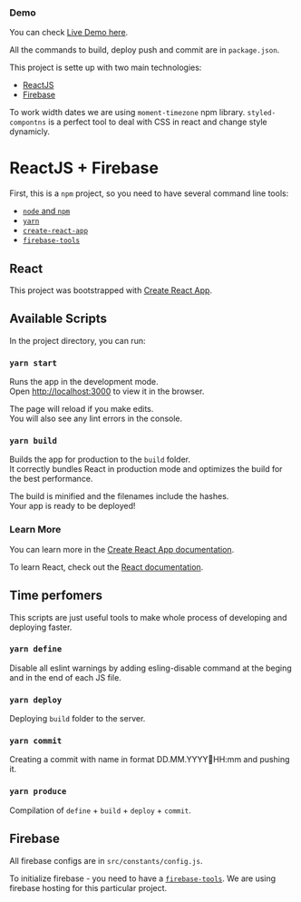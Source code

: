 ### Demo
You can check [Live Demo here](https://tik-toe-toy-online-d475f.firebaseapp.com).

All the commands to build, deploy push and commit are in `package.json`.

This project is sette up with two main technologies:
 - [ReactJS](https://reactjs.org/)
 - [Firebase](https://firebase.google.com/)
 
 To work width dates we are using `moment-timezone` npm library.
 `styled-compontns` is a perfect tool to deal with CSS in react and change style dynamicly.

# ReactJS + Firebase

First, this is a `npm` project, so you need to have several command line tools:
 - [`node` and `npm`](https://treehouse.github.io/installation-guides/mac/node-mac.html)
 - [`yarn`](https://classic.yarnpkg.com/en/docs/install/#mac-stable)
 - [`create-react-app`](https://create-react-app.dev/docs/getting-started/)
 - [`firebase-tools`](https://firebase.google.com/docs/cli#macos)


## React
This project was bootstrapped with [Create React App](https://github.com/facebook/create-react-app).

## Available Scripts

In the project directory, you can run:

### `yarn start`

Runs the app in the development mode.<br>
Open [http://localhost:3000](http://localhost:3000) to view it in the browser.

The page will reload if you make edits.<br>
You will also see any lint errors in the console.

### `yarn build`

Builds the app for production to the `build` folder.<br>
It correctly bundles React in production mode and optimizes the build for the best performance.

The build is minified and the filenames include the hashes.<br>
Your app is ready to be deployed!

### Learn More

You can learn more in the [Create React App documentation](https://facebook.github.io/create-react-app/docs/getting-started).

To learn React, check out the [React documentation](https://reactjs.org/).

## Time perfomers

This scripts are just useful tools to make whole process of developing and deploying faster.

### `yarn define`

Disable all eslint warnings by adding esling-disable command at the beging and in the end of each JS file.

### `yarn deploy`

Deploying `build` folder to the server.

### `yarn commit`

Creating a commit with name in format DD.MM.YYYY🌿HH:mm and pushing it.

### `yarn produce`

Compilation of `define` + `build` + `deploy` + `commit`.

## Firebase
All firebase configs are in `src/constants/config.js`.

To initialize firebase - you need to have a [`firebase-tools`](https://firebase.google.com/docs/cli#macos).
We are using firebase hosting for this particular project.
